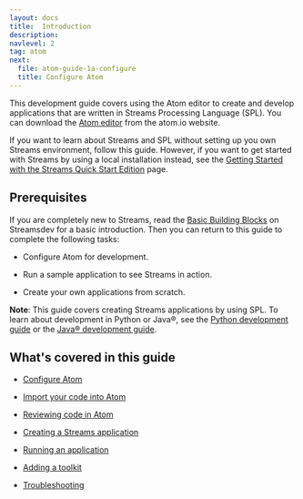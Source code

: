 ```yaml
---
layout: docs
title:  Introduction
description:
navlevel: 2
tag: atom
next:
  file: atom-guide-1a-configure
  title: Configure Atom
---
```

This development guide covers using the Atom editor to create and develop applications that are written in Streams Processing Language (SPL). You can download the [Atom editor](https://atom.io) from the atom.io website.

If you want to learn about Streams and SPL without setting up you own Streams environment, follow this guide. However, if you want to get started with Streams by using a local installation instead, see the [Getting Started with the Streams Quick Start Edition](/streamsx.documentation/docs/latest/qse-intro) page.

Prerequisites
-------------

If you are completely new to Streams, read the [Basic Building Blocks](https://developer.ibm.com/streamsdev/docs/streams-quick-start-guide/#basic_building_blocks) on Streamsdev for a basic introduction. Then you can return to this guide to complete the following tasks:

- Configure Atom for development.

- Run a sample application to see Streams in action.

- Create your own applications from scratch.

**Note**: This guide covers creating Streams applications by using
SPL. To learn about development in Python or Java&reg;, see the [Python development guide](/streamsx.documentation/docs/python/python-appapi-devguide/) or the [Java&reg; development guide](/streamsx.documentation/docs/java/java-appapi-devguide/).

What's covered in this guide
-----------------

-   [Configure Atom](/streamsx.documentation/docs/spl/atom/atom-guide-1a-configure)

-   [Import your code into Atom](/streamsx.documentation/docs/spl/atom/atom-guide-2-import-code)

-   [Reviewing code in Atom](/streamsx.documentation/docs/spl/atom/atom-guide-3-editor)

-  [Creating a Streams application](/streamsx.documentation/docs/spl/atom/atom-guide-4-create)

-   [Running an application](/streamsx.documentation/docs/spl/atom/atom-guide-5-build)

-   [Adding a toolkit](/streamsx.documentation/docs/spl/atom/atom-guide-6-toolkits)

-  [Troubleshooting](/streamsx.documentation/docs/spl/atom/atom-guide-7-problems)
